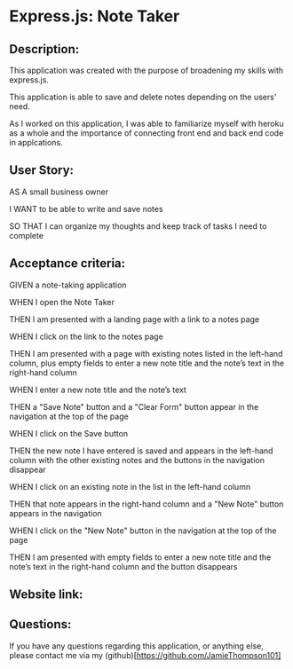 # Express.js: Note Taker

## Description:

This application was created with the purpose of broadening my skills with express.js. 

This application is able to save and delete notes depending on the users' need.

As I worked on this application, I was able to familiarize myself with heroku as a whole and the importance of connecting front end and back end code in applcations.

## User Story:

AS A small business owner

I WANT to be able to write and save notes

SO THAT I can organize my thoughts and keep track of tasks I need to complete

## Acceptance criteria:

GIVEN a note-taking application

WHEN I open the Note Taker

THEN I am presented with a landing page with a link to a notes page

WHEN I click on the link to the notes page

THEN I am presented with a page with existing notes listed in the left-hand column, plus empty fields to enter a new note title and the note’s text in the right-hand column

WHEN I enter a new note title and the note’s text

THEN a "Save Note" button and a "Clear Form" button appear in the navigation at the top of the page

WHEN I click on the Save button

THEN the new note I have entered is saved and appears in the left-hand column with the other existing notes and the buttons in the navigation disappear

WHEN I click on an existing note in the list in the left-hand column

THEN that note appears in the right-hand column and a "New Note" button appears in the navigation

WHEN I click on the "New Note" button in the navigation at the top of the page

THEN I am presented with empty fields to enter a new note title and the note’s text in the right-hand column and the button disappears

## Website link:



## Questions:

If you have any questions regarding this application, or anything else, please contact me via my (github)[https://github.com/JamieThompson101]
